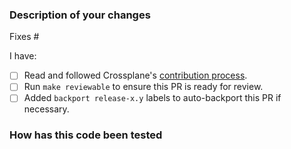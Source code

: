 <!--
Please read through https://git.io/fj2m9 if this is your first time opening a
pull request to this repo. Find us in https://crossplane.slack.com
if you need any help contributing.
-->

### Description of your changes

<!--
Briefly describe what this pull request does. Be sure to direct your
reviewers' attention to anything that needs special consideration.

We love pull requests that resolve an open issue. If yours does, you
can uncomment the below line to indicate which issue your PR fixes, for example
"Fixes #500":
-->

Fixes #

I have:

- [ ] Read and followed Crossplane's [contribution process].
- [ ] Run `make reviewable` to ensure this PR is ready for review.
- [ ] Added `backport release-x.y` labels to auto-backport this PR if necessary.

### How has this code been tested

<!--
Before reviewers can be confident in the correctness of this pull request, it
needs to tested and shown to be correct. Briefly describe the testing that has
already been done or which is planned for this change.
-->

[contribution process]: https://git.io/fj2m9
